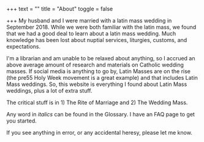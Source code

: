 +++
text = ""
title = "About"
toggle = false

+++
My husband and I were married with a latin mass wedding in September 2018. While we were both familiar with the latin mass, we found that we had a good deal to learn about a latin mass wedding. Much knowledge has been lost about nuptial services, liturgies, customs, and expectations.

I'm a librarian and am unable to be relaxed about anything, so I accrued an above average amount of research and materials on Catholic wedding masses. If social media is anything to go by, Latin Masses are on the rise (the pre55 Holy Week movement is a great example) and that includes Latin Mass weddings. So, this website is everything I found about Latin Mass weddings, plus a lot of extra stuff.

The critical stuff is in 1) The Rite of Marriage and 2) The Wedding Mass.

Any word in _italics_ can be found in the Glossary. I have an FAQ page to get you started.

If you see anything in error, or any accidental heresy, please let me know. 